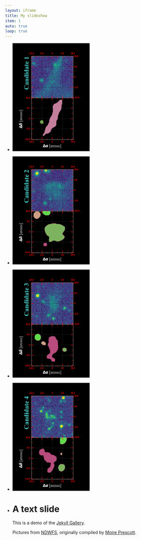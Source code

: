 ```yaml
---
layout: iframe
title: My slideshow
item: 1
auto: true
loop: true
---
```


* ![Blob Candidate 1](ndwfs_candidates/candidate_0.png)
* ![Blob Candidate 2](ndwfs_candidates/candidate_1.png)
* ![Blob Candidate 3](ndwfs_candidates/candidate_2.png)
* ![Blob Candidate 4](ndwfs_candidates/candidate_3.png)
* # A text slide
  This is a demo of the [Jekyll Gallery](http://lexoyo.me/jekyll-slideshow/).
  
  Pictures from [NDWFS](https://unsplash.com/collections/curated/93), originally compiled by [Moire Prescott](http://designerfund.com).


